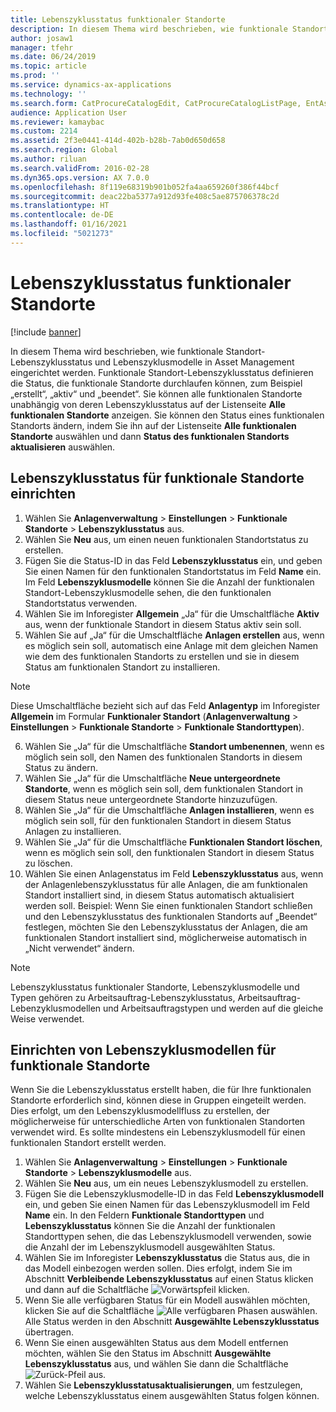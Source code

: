 ```yaml
---
title: Lebenszyklusstatus funktionaler Standorte
description: In diesem Thema wird beschrieben, wie funktionale Standortzustände und Lebenszyklusmodelle in Asset Management eingerichtet werden.
author: josaw1
manager: tfehr
ms.date: 06/24/2019
ms.topic: article
ms.prod: ''
ms.service: dynamics-ax-applications
ms.technology: ''
ms.search.form: CatProcureCatalogEdit, CatProcureCatalogListPage, EntAssetFunctionalLocationLifecycleModel, EntAssetFunctionalLocationLifecycleState
audience: Application User
ms.reviewer: kamaybac
ms.custom: 2214
ms.assetid: 2f3e0441-414d-402b-b28b-7ab0d650d658
ms.search.region: Global
ms.author: riluan
ms.search.validFrom: 2016-02-28
ms.dyn365.ops.version: AX 7.0.0
ms.openlocfilehash: 8f119e68319b901b052fa4aa659260f386f44bcf
ms.sourcegitcommit: deac22ba5377a912d93fe408c5ae875706378c2d
ms.translationtype: HT
ms.contentlocale: de-DE
ms.lasthandoff: 01/16/2021
ms.locfileid: "5021273"
---
```

# <a name="functional-location-lifecycle-states"></a>Lebenszyklusstatus funktionaler Standorte

[!include [banner](../../includes/banner.md)]

 

In diesem Thema wird beschrieben, wie funktionale Standort-Lebenszyklusstatus und Lebenszyklusmodelle in Asset Management eingerichtet werden. Funktionale Standort-Lebenszyklusstatus definieren die Status, die funktionale Standorte durchlaufen können, zum Beispiel „erstellt“, „aktiv“ und „beendet“. Sie können alle funktionalen Standorte unabhängig von deren Lebenszyklusstatus auf der Listenseite **Alle funktionalen Standorte** anzeigen. Sie können den Status eines funktionalen Standorts ändern, indem Sie ihn auf der Listenseite **Alle funktionalen Standorte** auswählen und dann **Status des funktionalen Standorts aktualisieren** auswählen.

## <a name="set-up-functional-location-lifecycle-states"></a>Lebenszyklusstatus für funktionale Standorte einrichten

1. Wählen Sie **Anlagenverwaltung** > **Einstellungen** > **Funktionale Standorte** > **Lebenszyklusstatus** aus.
2. Wählen Sie **Neu** aus, um einen neuen funktionalen Standortstatus zu erstellen.
3. Fügen Sie die Status-ID in das Feld **Lebenszyklusstatus** ein, und geben Sie einen Namen für den funktionalen Standortstatus im Feld **Name** ein. Im Feld **Lebenszyklusmodelle** können Sie die Anzahl der funktionalen Standort-Lebenszyklusmodelle sehen, die den funktionalen Standortstatus verwenden.
4. Wählen Sie im Inforegister **Allgemein** „Ja“ für die Umschaltfläche **Aktiv** aus, wenn der funktionale Standort in diesem Status aktiv sein soll.
5. Wählen Sie auf „Ja“ für die Umschaltfläche **Anlagen erstellen** aus, wenn es möglich sein soll, automatisch eine Anlage mit dem gleichen Namen wie dem des funktionalen Standorts zu erstellen und sie in diesem Status am funktionalen Standort zu installieren.  
>[!NOTE]
>Diese Umschaltfläche bezieht sich auf das Feld **Anlagentyp** im Inforegister **Allgemein** im Formular **Funktionaler Standort** (**Anlagenverwaltung** > **Einstellungen** > **Funktionale Standorte** > **Funktionale Standorttypen**).
6. Wählen Sie „Ja“ für die Umschaltfläche **Standort umbenennen**, wenn es möglich sein soll, den Namen des funktionalen Standorts in diesem Status zu ändern.
7. Wählen Sie „Ja“ für die Umschaltfläche **Neue untergeordnete Standorte**, wenn es möglich sein soll, dem funktionalen Standort in diesem Status neue untergeordnete Standorte hinzuzufügen.
8. Wählen Sie „Ja“ für die Umschaltfläche **Anlagen installieren**, wenn es möglich sein soll, für den funktionalen Standort in diesem Status Anlagen zu installieren.
9. Wählen Sie „Ja“ für die Umschaltfläche **Funktionalen Standort löschen**, wenn es möglich sein soll, den funktionalen Standort in diesem Status zu löschen.
10. Wählen Sie einen Anlagenstatus im Feld **Lebenszyklusstatus** aus, wenn der Anlagenlebenszyklusstatus für alle Anlagen, die am funktionalen Standort installiert sind, in diesem Status automatisch aktualisiert werden soll. Beispiel: Wenn Sie einen funktionalen Standort schließen und den Lebenszyklusstatus des funktionalen Standorts auf „Beendet“ festlegen, möchten Sie den Lebenszyklusstatus der Anlagen, die am funktionalen Standort installiert sind, möglicherweise automatisch in „Nicht verwendet“ ändern.


>[!NOTE]
>Lebenszyklusstatus funktionaler Standorte, Lebenszyklusmodelle und Typen gehören zu Arbeitsauftrag-Lebenszyklusstatus, Arbeitsauftrag-Lebenzyklusmodellen und Arbeitsauftragstypen und werden auf die gleiche Weise verwendet. 

## <a name="set-up-functional-location-lifecycle-models"></a>Einrichten von Lebenszyklusmodellen für funktionale Standorte

Wenn Sie die Lebenszyklusstatus erstellt haben, die für Ihre funktionalen Standorte erforderlich sind, können diese in Gruppen eingeteilt werden. Dies erfolgt, um den Lebenszyklusmodellfluss zu erstellen, der möglicherweise für unterschiedliche Arten von funktionalen Standorten verwendet wird. Es sollte mindestens ein Lebenszyklusmodell für einen funktionalen Standort erstellt werden.

1. Wählen Sie **Anlagenverwaltung** > **Einstellungen** > **Funktionale Standorte** > **Lebenszyklusmodelle** aus.
2. Wählen Sie **Neu** aus, um ein neues Lebenszyklusmodell zu erstellen.
3. Fügen Sie die Lebenszyklusmodelle-ID in das Feld **Lebenszyklusmodell** ein, und geben Sie einen Namen für das Lebenszyklusmodell im Feld **Name** ein. In den Feldern **Funktionale Standorttypen** und **Lebenszyklusstatus** können Sie die Anzahl der funktionalen Standorttypen sehen, die das Lebenszyklusmodell verwenden, sowie die Anzahl der im Lebenszyklusmodell ausgewählten Status.
4. Wählen Sie im Inforegister **Lebenszyklusstatus** die Status aus, die in das Modell einbezogen werden sollen. Dies erfolgt, indem Sie im Abschnitt **Verbleibende Lebenszyklusstatus** auf einen Status klicken und dann auf die Schaltfläche ![Vorwärtspfeil](media/02-setup-for-functional-locations.png) klicken.
5. Wenn Sie alle verfügbaren Status für ein Modell auswählen möchten, klicken Sie auf die Schaltfläche ![Alle verfügbaren Phasen auswählen](media/03-setup-for-functional-locations.png). Alle Status werden in den Abschnitt **Ausgewählte Lebenszyklusstatus** übertragen.
6. Wenn Sie einen ausgewählten Status aus dem Modell entfernen möchten, wählen Sie den Status im Abschnitt **Ausgewählte Lebenszyklusstatus** aus, und wählen Sie dann die Schaltfläche ![Zurück-Pfeil](media/04-setup-for-functional-locations.png) aus.
7. Wählen Sie **Lebenszyklusstatusaktualisierungen**, um festzulegen, welche Lebenszyklusstatus einem ausgewählten Status folgen können.
